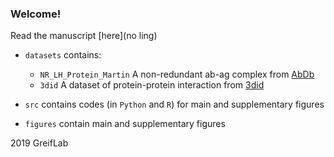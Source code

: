 ### Welcome!

Read the manuscript [here](no ling)

* ```datasets``` contains:
	* ```NR_LH_Protein_Martin``` A non-redundant ab-ag complex from [AbDb](www.bioinf.org.uk/abs/abdb/) 
	* ```3did``` A dataset of protein-protein interaction from [3did](https://3did.irbbarcelona.org/)

* ```src``` contains codes (in ```Python``` and ```R```) for main and supplementary figures
* ```figures``` contain main and supplementary figures

2019 GreifLab


